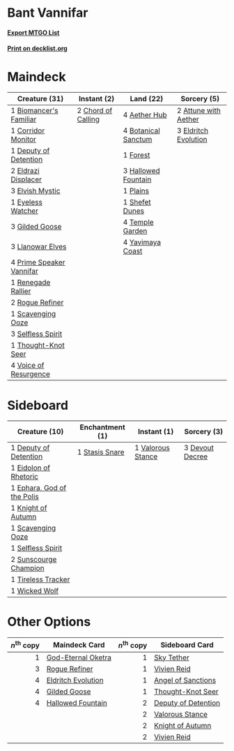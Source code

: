 # Bant Vannifar

#### [Export MTGO List](../collection/Bant%20Vannifar/Bant%20Vannifar.txt)
#### [Print on decklist.org](http://decklist.org/?deckmain=4%09Aether%20Hub%0A2%09Attune%20with%20Aether%0A1%09Biomancer's%20Familiar%0A4%09Botanical%20Sanctum%0A2%09Chord%20of%20Calling%0A1%09Corridor%20Monitor%0A1%09Deputy%20of%20Detention%0A2%09Eldrazi%20Displacer%0A3%09Eldritch%20Evolution%0A3%09Elvish%20Mystic%0A1%09Eyeless%20Watcher%0A1%09Forest%0A3%09Gilded%20Goose%0A3%09Hallowed%20Fountain%0A3%09Llanowar%20Elves%0A1%09Plains%0A4%09Prime%20Speaker%20Vannifar%0A1%09Renegade%20Rallier%0A2%09Rogue%20Refiner%0A1%09Scavenging%20Ooze%0A3%09Selfless%20Spirit%0A1%09Shefet%20Dunes%0A4%09Temple%20Garden%0A1%09Thought-Knot%20Seer%0A4%09Voice%20of%20Resurgence%0A4%09Yavimaya%20Coast&deckside=1%09Deputy%20of%20Detention%0A3%09Devout%20Decree%0A1%09Eidolon%20of%20Rhetoric%0A1%09Ephara,%20God%20of%20the%20Polis%0A1%09Knight%20of%20Autumn%0A1%09Scavenging%20Ooze%0A1%09Selfless%20Spirit%0A1%09Stasis%20Snare%0A2%09Sunscourge%20Champion%0A1%09Tireless%20Tracker%0A1%09Valorous%20Stance%0A1%09Wicked%20Wolf)
# Maindeck

|                                           Creature (31)                                           |                                         Instant (2)                                         |                                          Land (22)                                           |                                          Sorcery (5)                                          |
|---------------------------------------------------------------------------------------------------|---------------------------------------------------------------------------------------------|----------------------------------------------------------------------------------------------|-----------------------------------------------------------------------------------------------|
|1 [Biomancer's Familiar](http://gatherer.wizards.com/Pages/Card/Details.aspx?multiverseid=457302)  |2 [Chord of Calling](http://gatherer.wizards.com/Pages/Card/Details.aspx?multiverseid=383209)|4 [Aether Hub](http://gatherer.wizards.com/Pages/Card/Details.aspx?multiverseid=417815)       |2 [Attune with Aether](http://gatherer.wizards.com/Pages/Card/Details.aspx?multiverseid=417718)|
|1 [Corridor Monitor](http://gatherer.wizards.com/Pages/Card/Details.aspx?multiverseid=473003)      |                                                                                             |4 [Botanical Sanctum](http://gatherer.wizards.com/Pages/Card/Details.aspx?multiverseid=417817)|3 [Eldritch Evolution](http://gatherer.wizards.com/Pages/Card/Details.aspx?multiverseid=414456)|
|1 [Deputy of Detention](http://gatherer.wizards.com/Pages/Card/Details.aspx?multiverseid=457309)   |                                                                                             |1 [Forest](http://gatherer.wizards.com/Pages/Card/Details.aspx?multiverseid=439860)           |                                                                                               |
|2 [Eldrazi Displacer](http://gatherer.wizards.com/Pages/Card/Details.aspx?multiverseid=407523)     |                                                                                             |3 [Hallowed Fountain](http://gatherer.wizards.com/Pages/Card/Details.aspx?multiverseid=97071) |                                                                                               |
|3 [Elvish Mystic](http://gatherer.wizards.com/Pages/Card/Details.aspx?multiverseid=389499)         |                                                                                             |1 [Plains](http://gatherer.wizards.com/Pages/Card/Details.aspx?multiverseid=439856)           |                                                                                               |
|1 [Eyeless Watcher](http://gatherer.wizards.com/Pages/Card/Details.aspx?multiverseid=401875)       |                                                                                             |1 [Shefet Dunes](http://gatherer.wizards.com/Pages/Card/Details.aspx?multiverseid=430872)     |                                                                                               |
|3 [Gilded Goose](http://gatherer.wizards.com/Pages/Card/Details.aspx?multiverseid=473122)          |                                                                                             |4 [Temple Garden](http://gatherer.wizards.com/Pages/Card/Details.aspx?multiverseid=405112)    |                                                                                               |
|3 [Llanowar Elves](http://gatherer.wizards.com/Pages/Card/Details.aspx?multiverseid=129626)        |                                                                                             |4 [Yavimaya Coast](http://gatherer.wizards.com/Pages/Card/Details.aspx?multiverseid=129810)   |                                                                                               |
|4 [Prime Speaker Vannifar](http://gatherer.wizards.com/Pages/Card/Details.aspx?multiverseid=457339)|                                                                                             |                                                                                              |                                                                                               |
|1 [Renegade Rallier](http://gatherer.wizards.com/Pages/Card/Details.aspx?multiverseid=423800)      |                                                                                             |                                                                                              |                                                                                               |
|2 [Rogue Refiner](http://gatherer.wizards.com/Pages/Card/Details.aspx?multiverseid=423802)         |                                                                                             |                                                                                              |                                                                                               |
|1 [Scavenging Ooze](http://gatherer.wizards.com/Pages/Card/Details.aspx?multiverseid=420783)       |                                                                                             |                                                                                              |                                                                                               |
|3 [Selfless Spirit](http://gatherer.wizards.com/Pages/Card/Details.aspx?multiverseid=414332)       |                                                                                             |                                                                                              |                                                                                               |
|1 [Thought-Knot Seer](http://gatherer.wizards.com/Pages/Card/Details.aspx?multiverseid=407519)     |                                                                                             |                                                                                              |                                                                                               |
|4 [Voice of Resurgence](http://gatherer.wizards.com/Pages/Card/Details.aspx?multiverseid=368951)   |                                                                                             |                                                                                              |                                                                                               |


# Sideboard

|                                            Creature (10)                                            |                                     Enchantment (1)                                     |                                        Instant (1)                                         |                                       Sorcery (3)                                        |
|-----------------------------------------------------------------------------------------------------|-----------------------------------------------------------------------------------------|--------------------------------------------------------------------------------------------|------------------------------------------------------------------------------------------|
|1 [Deputy of Detention](http://gatherer.wizards.com/Pages/Card/Details.aspx?multiverseid=457309)     |1 [Stasis Snare](http://gatherer.wizards.com/Pages/Card/Details.aspx?multiverseid=402048)|1 [Valorous Stance](http://gatherer.wizards.com/Pages/Card/Details.aspx?multiverseid=391950)|3 [Devout Decree](http://gatherer.wizards.com/Pages/Card/Details.aspx?multiverseid=466767)|
|1 [Eidolon of Rhetoric](http://gatherer.wizards.com/Pages/Card/Details.aspx?multiverseid=380409)     |                                                                                         |                                                                                            |                                                                                          |
|1 [Ephara, God of the Polis](http://gatherer.wizards.com/Pages/Card/Details.aspx?multiverseid=378517)|                                                                                         |                                                                                            |                                                                                          |
|1 [Knight of Autumn](http://gatherer.wizards.com/Pages/Card/Details.aspx?multiverseid=452933)        |                                                                                         |                                                                                            |                                                                                          |
|1 [Scavenging Ooze](http://gatherer.wizards.com/Pages/Card/Details.aspx?multiverseid=420783)         |                                                                                         |                                                                                            |                                                                                          |
|1 [Selfless Spirit](http://gatherer.wizards.com/Pages/Card/Details.aspx?multiverseid=414332)         |                                                                                         |                                                                                            |                                                                                          |
|2 [Sunscourge Champion](http://gatherer.wizards.com/Pages/Card/Details.aspx?multiverseid=430715)     |                                                                                         |                                                                                            |                                                                                          |
|1 [Tireless Tracker](http://gatherer.wizards.com/Pages/Card/Details.aspx?multiverseid=409997)        |                                                                                         |                                                                                            |                                                                                          |
|1 [Wicked Wolf](http://gatherer.wizards.com/Pages/Card/Details.aspx?multiverseid=473143)             |                                                                                         |                                                                                            |                                                                                          |


# Other Options

|*n*<sup>th</sup> copy|                                        Maindeck Card                                        |*n*<sup>th</sup> copy|                                        Sideboard Card                                        |
|--------------------:|---------------------------------------------------------------------------------------------|--------------------:|----------------------------------------------------------------------------------------------|
|                    1|[God-Eternal Oketra](http://gatherer.wizards.com/Pages/Card/Details.aspx?multiverseid=460943)|                    1|[Sky Tether](http://gatherer.wizards.com/Pages/Card/Details.aspx?multiverseid=457165)         |
|                    3|[Rogue Refiner](http://gatherer.wizards.com/Pages/Card/Details.aspx?multiverseid=423802)     |                    1|[Vivien Reid](http://gatherer.wizards.com/Pages/Card/Details.aspx?multiverseid=447344)        |
|                    4|[Eldritch Evolution](http://gatherer.wizards.com/Pages/Card/Details.aspx?multiverseid=414456)|                    1|[Angel of Sanctions](http://gatherer.wizards.com/Pages/Card/Details.aspx?multiverseid=426703) |
|                    4|[Gilded Goose](http://gatherer.wizards.com/Pages/Card/Details.aspx?multiverseid=473122)      |                    1|[Thought-Knot Seer](http://gatherer.wizards.com/Pages/Card/Details.aspx?multiverseid=407519)  |
|                    4|[Hallowed Fountain](http://gatherer.wizards.com/Pages/Card/Details.aspx?multiverseid=97071)  |                    2|[Deputy of Detention](http://gatherer.wizards.com/Pages/Card/Details.aspx?multiverseid=457309)|
|                     |                                                                                             |                    2|[Valorous Stance](http://gatherer.wizards.com/Pages/Card/Details.aspx?multiverseid=391950)    |
|                     |                                                                                             |                    2|[Knight of Autumn](http://gatherer.wizards.com/Pages/Card/Details.aspx?multiverseid=452933)   |
|                     |                                                                                             |                    2|[Vivien Reid](http://gatherer.wizards.com/Pages/Card/Details.aspx?multiverseid=447344)        |

